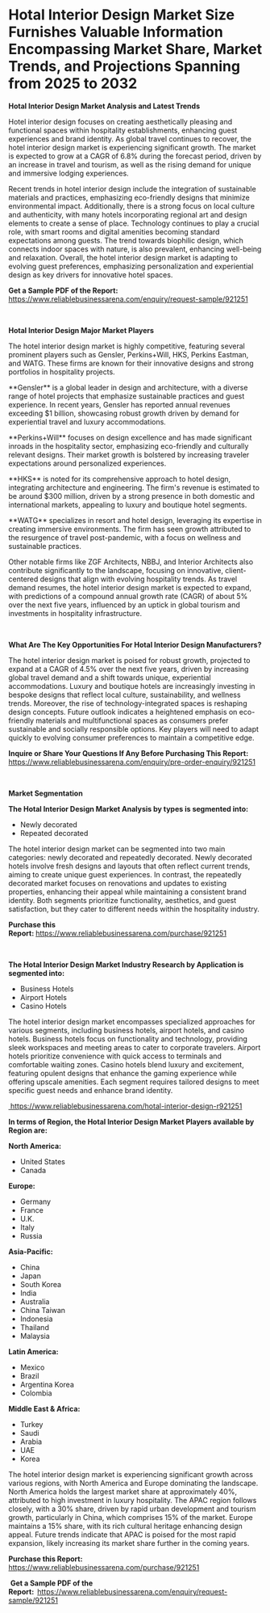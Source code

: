 <p><h1>Hotal Interior Design Market Size Furnishes Valuable Information Encompassing Market Share, Market Trends, and Projections Spanning from 2025 to 2032</h1></p><p><strong>Hotal Interior Design Market Analysis and Latest Trends</strong></p>
<p><p>Hotel interior design focuses on creating aesthetically pleasing and functional spaces within hospitality establishments, enhancing guest experiences and brand identity. As global travel continues to recover, the hotel interior design market is experiencing significant growth. The market is expected to grow at a CAGR of 6.8% during the forecast period, driven by an increase in travel and tourism, as well as the rising demand for unique and immersive lodging experiences.</p><p>Recent trends in hotel interior design include the integration of sustainable materials and practices, emphasizing eco-friendly designs that minimize environmental impact. Additionally, there is a strong focus on local culture and authenticity, with many hotels incorporating regional art and design elements to create a sense of place. Technology continues to play a crucial role, with smart rooms and digital amenities becoming standard expectations among guests. The trend towards biophilic design, which connects indoor spaces with nature, is also prevalent, enhancing well-being and relaxation. Overall, the hotel interior design market is adapting to evolving guest preferences, emphasizing personalization and experiential design as key drivers for innovative hotel spaces.</p></p>
<p><strong>Get a Sample PDF of the Report:&nbsp;</strong> <a href="https://www.reliablebusinessarena.com/enquiry/request-sample/921251?utm_campaign=2102&utm_medium=2&utm_source=Github&utm_content=ia&utm_term=18042025&utm_id=hotal-interior-design">https://www.reliablebusinessarena.com/enquiry/request-sample/921251</a></p>
<p>&nbsp;</p>
<p><strong>Hotal Interior Design Major Market Players</strong></p>
<p><p>The hotel interior design market is highly competitive, featuring several prominent players such as Gensler, Perkins+Will, HKS, Perkins Eastman, and WATG. These firms are known for their innovative designs and strong portfolios in hospitality projects.</p><p>**Gensler** is a global leader in design and architecture, with a diverse range of hotel projects that emphasize sustainable practices and guest experience. In recent years, Gensler has reported annual revenues exceeding $1 billion, showcasing robust growth driven by demand for experiential travel and luxury accommodations.</p><p>**Perkins+Will** focuses on design excellence and has made significant inroads in the hospitality sector, emphasizing eco-friendly and culturally relevant designs. Their market growth is bolstered by increasing traveler expectations around personalized experiences. </p><p>**HKS** is noted for its comprehensive approach to hotel design, integrating architecture and engineering. The firm's revenue is estimated to be around $300 million, driven by a strong presence in both domestic and international markets, appealing to luxury and boutique hotel segments.</p><p>**WATG** specializes in resort and hotel design, leveraging its expertise in creating immersive environments. The firm has seen growth attributed to the resurgence of travel post-pandemic, with a focus on wellness and sustainable practices.</p><p>Other notable firms like ZGF Architects, NBBJ, and Interior Architects also contribute significantly to the landscape, focusing on innovative, client-centered designs that align with evolving hospitality trends. As travel demand resumes, the hotel interior design market is expected to expand, with predictions of a compound annual growth rate (CAGR) of about 5% over the next five years, influenced by an uptick in global tourism and investments in hospitality infrastructure.</p></p>
<p>&nbsp;</p>
<p><strong>What Are The Key Opportunities For Hotal Interior Design Manufacturers?</strong></p>
<p><p>The hotel interior design market is poised for robust growth, projected to expand at a CAGR of 4.5% over the next five years, driven by increasing global travel demand and a shift towards unique, experiential accommodations. Luxury and boutique hotels are increasingly investing in bespoke designs that reflect local culture, sustainability, and wellness trends. Moreover, the rise of technology-integrated spaces is reshaping design concepts. Future outlook indicates a heightened emphasis on eco-friendly materials and multifunctional spaces as consumers prefer sustainable and socially responsible options. Key players will need to adapt quickly to evolving consumer preferences to maintain a competitive edge.</p></p>
<p><strong>Inquire or Share Your Questions If Any Before Purchasing This Report:</strong> <a href="https://www.reliablebusinessarena.com/enquiry/pre-order-enquiry/921251?utm_campaign=2102&utm_medium=2&utm_source=Github&utm_content=ia&utm_term=18042025&utm_id=hotal-interior-design">https://www.reliablebusinessarena.com/enquiry/pre-order-enquiry/921251</a></p>
<p>&nbsp;</p>
<p><strong>Market Segmentation</strong></p>
<p><strong>The Hotal Interior Design Market Analysis by types is segmented into:</strong></p>
<p><ul><li>Newly decorated</li><li>Repeated decorated</li></ul></p>
<p><p>The hotel interior design market can be segmented into two main categories: newly decorated and repeatedly decorated. Newly decorated hotels involve fresh designs and layouts that often reflect current trends, aiming to create unique guest experiences. In contrast, the repeatedly decorated market focuses on renovations and updates to existing properties, enhancing their appeal while maintaining a consistent brand identity. Both segments prioritize functionality, aesthetics, and guest satisfaction, but they cater to different needs within the hospitality industry.</p></p>
<p><strong>Purchase this Report:&nbsp;</strong><a href="https://www.reliablebusinessarena.com/purchase/921251?utm_campaign=2102&utm_medium=2&utm_source=Github&utm_content=ia&utm_term=18042025&utm_id=hotal-interior-design">https://www.reliablebusinessarena.com/purchase/921251</a></p>
<p>&nbsp;</p>
<p><strong>The Hotal Interior Design Market Industry Research by Application is segmented into:</strong></p>
<p><ul><li>Business Hotels</li><li>Airport Hotels</li><li>Casino Hotels</li></ul></p>
<p><p>The hotel interior design market encompasses specialized approaches for various segments, including business hotels, airport hotels, and casino hotels. Business hotels focus on functionality and technology, providing sleek workspaces and meeting areas to cater to corporate travelers. Airport hotels prioritize convenience with quick access to terminals and comfortable waiting zones. Casino hotels blend luxury and excitement, featuring opulent designs that enhance the gaming experience while offering upscale amenities. Each segment requires tailored designs to meet specific guest needs and enhance brand identity.</p></p>
<p><a href="https://www.reliablebusinessarena.com/hotal-interior-design-r921251?utm_campaign=2102&utm_medium=2&utm_source=Github&utm_content=ia&utm_term=18042025&utm_id=hotal-interior-design">&nbsp;https://www.reliablebusinessarena.com/hotal-interior-design-r921251</a></p>
<p><strong>In terms of Region, the Hotal Interior Design Market Players available by Region are:</strong></p>
<p>
    <p> <strong> North America: </strong>
        <ul>
            <li>United States</li>
            <li>Canada</li>
        </ul>
        </p> 
    <p> <strong> Europe: </strong>
        <ul>
            <li>Germany</li>
            <li>France</li>
            <li>U.K.</li>
            <li>Italy</li>
            <li>Russia</li>
        </ul>
        </p> 
    <p> <strong> Asia-Pacific: </strong>
        <ul>
            <li>China</li>
            <li>Japan</li>
            <li>South Korea</li>
            <li>India</li>
            <li>Australia</li>
            <li>China Taiwan</li>
            <li>Indonesia</li>
            <li>Thailand</li>
            <li>Malaysia</li>
        </ul>
        </p> 
    <p> <strong> Latin America: </strong>
        <ul>
            <li>Mexico</li>
            <li>Brazil</li>
            <li>Argentina Korea</li>
            <li>Colombia</li>
        </ul>
        </p> 
    <p> <strong> Middle East & Africa: </strong>
        <ul>
            <li>Turkey</li>
            <li>Saudi</li>
            <li>Arabia</li>
            <li>UAE</li>
            <li>Korea</li>
        </ul>
    </p>
    </p>
<p><p>The hotel interior design market is experiencing significant growth across various regions, with North America and Europe dominating the landscape. North America holds the largest market share at approximately 40%, attributed to high investment in luxury hospitality. The APAC region follows closely, with a 30% share, driven by rapid urban development and tourism growth, particularly in China, which comprises 15% of the market. Europe maintains a 15% share, with its rich cultural heritage enhancing design appeal. Future trends indicate that APAC is poised for the most rapid expansion, likely increasing its market share further in the coming years.</p></p>
<p><strong>Purchase this Report: </strong><a href="https://www.reliablebusinessarena.com/purchase/921251?utm_campaign=2102&utm_medium=2&utm_source=Github&utm_content=ia&utm_term=18042025&utm_id=hotal-interior-design">https://www.reliablebusinessarena.com/purchase/921251</a></p>
<p>&nbsp;<strong>Get a Sample PDF of the Report:&nbsp;&nbsp;</strong><a href="https://www.reliablebusinessarena.com/enquiry/request-sample/921251?utm_campaign=2102&utm_medium=2&utm_source=Github&utm_content=ia&utm_term=18042025&utm_id=hotal-interior-design">https://www.reliablebusinessarena.com/enquiry/request-sample/921251</a></p>
<p><strong></strong></p>
<p><p></p><p></p><p></p></p>